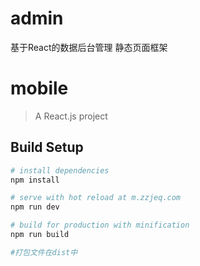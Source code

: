 # admin

基于React的数据后台管理  静态页面框架

# mobile

> A React.js project

## Build Setup

``` bash
# install dependencies
npm install

# serve with hot reload at m.zzjeq.com
npm run dev

# build for production with minification
npm run build

#打包文件在dist中
```
